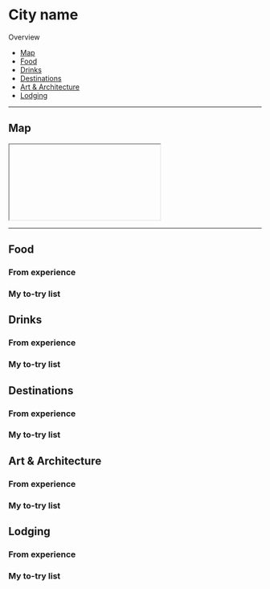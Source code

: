 # City name

Overview

- [Map](#map)
- [Food](#food)
- [Drinks](#drinks)
- [Destinations](#destinations)
- [Art & Architecture](#art)
- [Lodging](#lodging)

-----

## Map

<iframe></iframe>

-----

## Food

### From experience

### My to-try list

## Drinks

### From experience

### My to-try list

## Destinations

### From experience

### My to-try list

## Art & Architecture

### From experience

### My to-try list

## Lodging

### From experience

### My to-try list
